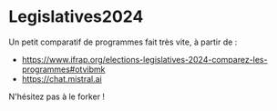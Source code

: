 # Legislatives2024

Un petit comparatif de programmes fait très vite, à partir de : 
* https://www.ifrap.org/elections-legislatives-2024-comparez-les-programmes#otvibmk
* https://chat.mistral.ai

N'hésitez pas à le forker ! 
